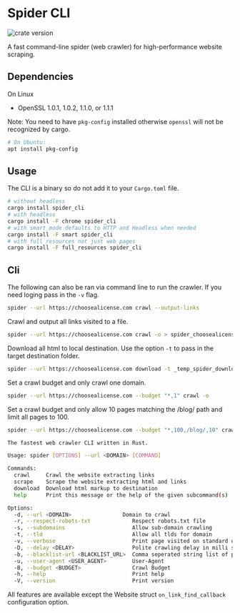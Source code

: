 # Spider CLI

![crate version](https://img.shields.io/crates/v/spider.svg)

A fast command-line spider (web crawler) for high-performance website scraping.

## Dependencies

On Linux

- OpenSSL 1.0.1, 1.0.2, 1.1.0, or 1.1.1

Note: You need to have `pkg-config` installed otherwise `openssl` will not be recognized by cargo.

```bash
# On Ubuntu:
apt install pkg-config
```

## Usage

The CLI is a binary so do not add it to your `Cargo.toml` file.

```sh
# without headless
cargo install spider_cli
# with headless
cargo install -F chrome spider_cli
# with smart mode defaults to HTTP and Headless when needed
cargo install -F smart spider_cli
# with full resources not just web pages
cargo install -F full_resources spider_cli
```

## Cli

The following can also be ran via command line to run the crawler.
If you need loging pass in the `-v` flag.

```sh
spider --url https://choosealicense.com crawl --output-links
```

Crawl and output all links visited to a file.

```sh
spider --url https://choosealicense.com crawl -o > spider_choosealicense.json
```

Download all html to local destination. Use the option `-t` to pass in the target destination folder.

```sh
spider --url https://choosealicense.com download -t _temp_spider_downloads
```

Set a crawl budget and only crawl one domain.

```sh
spider --url https://choosealicense.com --budget "*,1" crawl -o
```

Set a crawl budget and only allow 10 pages matching the /blog/ path and limit all pages to 100.

```sh
spider --url https://choosealicense.com --budget "*,100,/blog/,10" crawl -o
```

```sh
The fastest web crawler CLI written in Rust.

Usage: spider [OPTIONS] --url <DOMAIN> [COMMAND]

Commands:
  crawl     Crawl the website extracting links
  scrape    Scrape the website extracting html and links
  download  Download html markup to destination
  help      Print this message or the help of the given subcommand(s)

Options:
  -d, --url <DOMAIN>                Domain to crawl
  -r, --respect-robots-txt             Respect robots.txt file
  -s, --subdomains                     Allow sub-domain crawling
  -t, --tld                            Allow all tlds for domain
  -v, --verbose                        Print page visited on standard output
  -D, --delay <DELAY>                  Polite crawling delay in milli seconds
  -b, --blacklist-url <BLACKLIST_URL>  Comma seperated string list of pages to not crawl or regex with feature enabled
  -u, --user-agent <USER_AGENT>        User-Agent
  -B, --budget <BUDGET>                Crawl Budget
  -h, --help                           Print help
  -V, --version                        Print version
```

All features are available except the Website struct `on_link_find_callback` configuration option.

